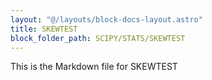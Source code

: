 ```yaml
---
layout: "@/layouts/block-docs-layout.astro"
title: SKEWTEST
block_folder_path: SCIPY/STATS/SKEWTEST
---
```


This is the Markdown file for SKEWTEST

